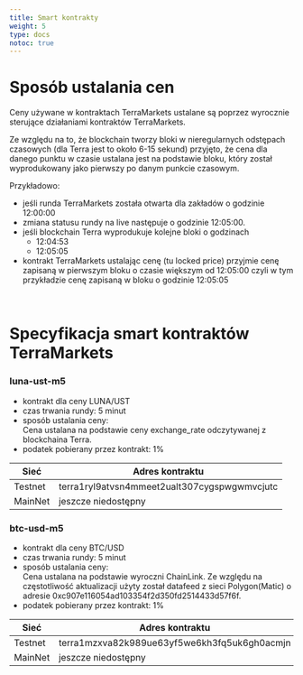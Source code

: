 ```yaml
--- 
title: Smart kontrakty 
weight: 5
type: docs
notoc: true
--- 
```


# Sposób ustalania cen

Ceny używane w kontraktach TerraMarkets ustalane są poprzez wyrocznie sterujące działaniami kontraktów TerraMarkets.

Ze względu na to, że blockchain tworzy bloki w nieregularnych odstępach czasowych (dla Terra jest to około 6-15 sekund) przyjęto, że cena dla danego punktu w czasie ustalana jest na podstawie bloku, który został wyprodukowany jako pierwszy po danym punkcie czasowym.

Przykładowo:

- jeśli runda TerraMarkets została otwarta dla zakładów o godzinie 12:00:00 
- zmiana statusu rundy na live następuje o godzinie 12:05:00.
-  jeśli blockchain Terra wyprodukuje kolejne bloki o godzinach
	- 12:04:53
	- 12:05:05
- kontrakt TerraMarkets ustalając cenę (tu locked price) przyjmie cenę zapisaną w pierwszym bloku o czasie większym od 12:05:00 czyli w tym przykładzie cenę zapisaną w bloku o godzinie 12:05:05

&nbsp;
# Specyfikacja smart kontraktów TerraMarkets

###  luna-ust-m5
 - kontrakt dla ceny LUNA/UST
 - czas trwania rundy: 5 minut 
 - sposób ustalania ceny:  
 	Cena ustalana na podstawie ceny exchange_rate odczytywanej z blockchaina Terra.
 - podatek pobierany przez kontrakt: 1%
	
| Sieć     | Adres kontraktu                              |
| -------- | -------------------------------------------- |
| Testnet  | terra1ryl9atvsn4mmeet2ualt307cygspwgwmvcjutc |
| MainNet  | jeszcze niedostępny |
	
	
###  btc-usd-m5
 - kontrakt dla ceny BTC/USD
 - czas trwania rundy: 5 minut 
 - sposób ustalania ceny:  
 	Cena ustalana na podstawie wyroczni ChainLink. Ze względu na częstotliwość aktualizacji użyty został datafeed z sieci Polygon(Matic) o adresie 0xc907e116054ad103354f2d350fd2514433d57f6f.  
 - podatek pobierany przez kontrakt: 1%

| Sieć     | Adres kontraktu                              |
| -------- | -------------------------------------------- |
| Testnet  | terra1mzxva82k989ue63yf5we6kh3fq5uk6gh0acmjn |
| MainNet  | jeszcze niedostępny |

	